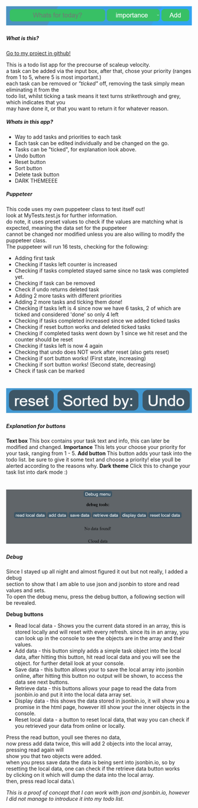 # ![Debug](./readme-files/addtask.png)

##### What is this?

[Go to my project in github!](https://niv200.github.io/pre-course-2021-final-boilerplate/src/index.html)

This is a todo list app for the precourse of scaleup velocity.\
a task can be added via the input box, after that, chose your priority (ranges from 1 to 5, where 5 is most important.)\
each task can be removed or _"ticked"_ off, removing the task simply mean eliminating it from the \
todo list, whilst ticking a task means it text turns strikethrough and grey, which indicates that you \
may have done it, or that you want to return it for whatever reason.

##### Whats in this app?

- Way to add tasks and priorities to each task
- Each task can be edited individually and be changed on the go.
- Tasks can be "ticked", for explanation look above.
- Undo button
- Reset button
- Sort button
- Delete task button
- DARK THEMEEEE

##### Puppeteer

This code uses my own puppeteer class to test itself out!\
look at MyTests.test.js for further information.\
do note, it uses preset values to check if the values are
matching what is expected, meaning the data set for the puppeteer \
cannot be changed nor modified unless you are also willing to modify the puppeteer class.\
The puppeteer will run 16 tests, checking for the following:

- Adding first task
- Checking if tasks left counter is increased
- Checking if tasks completed stayed same since no task was completed yet.
- Checking if task can be removed
- Check if undo returns deleted task
- Adding 2 more tasks with different priorities
- Adding 2 more tasks and ticking them done!
- Checking if tasks left is 4 since now we have 6 tasks, 2 of which are ticked and considered 'done' so only 4 left
- Checking if tasks completed increased since we added ticked tasks
- Checking if reset button works and deleted ticked tasks
- Checking if completed tasks went down by 1 since we hit reset and the counter should be reset
- Checking if tasks left is now 4 again
- Checking that undo does NOT work after reset (also gets reset)
- Checking if sort button works! (First state, increasing)
- Checking if sort button works! (Second state, decreasing)
- Check if task can be marked

# ![Debug](./readme-files/buttons.png)

##### Explanation for buttons

**Text box**
This box contains your task text and info, this can later be modified and changed.
**Importance**
This lets your choose your priority for your task, ranging from 1 - 5.
**Add button**
This button adds your task into the todo list. be sure to give it some text and choose a priority! else youll be alerted according to the reasons why.
**Dark theme**
Click this to change your task list into dark mode :)

# ![Debug](./readme-files/debugmenu.png)

##### Debug

Since I stayed up all night and almost figured it out but not really, I added a debug\
 section to show that I am able to use json and jsonbin to store and read values and sets.\
To open the debug menu, press the debug button, a following section will be revealed.

**Debug buttons**

- Read local data - Shows you the current data stored in an array, this is stored locally and will reset with every refresh.
  since its in an array, you can look up in the console to see the objects are in the array and their values.
- Add data - this button simply adds a simple task object into the local data, after hitting this button, hit read local data and you will see the object. for further detail look at your console.
- Save data - this button allows your to save the local array into jsonbin online, after hitting this button no output will be shown, to access the data see next buttons.
- Retrieve data - this buttons allows your page to read the data from jsonbin.io and put it into the local data array set.
- Display data - this shows the data stored in jsonbin.io, it will show you a promise in the html page, however itll show your the inner objects in the console.
- Reset local data - a button to reset local data, that way you can check if you retrieved your data from online or locally.

Press the read button, youll see theres no data,\
now press add data twice, this will add 2 objects into the local array, pressing read again will\
show you that two objects were added.\
when you press save data the data is being sent into jsonbin.io, so by resetting the local data, one can check if the retrieve data button works\
by clicking on it which will dump the data into the local array.\
then, press read local data.\

_This is a proof of concept that I can work with json and jsonbin.io, however I did not manage to introduce it into my todo list._
